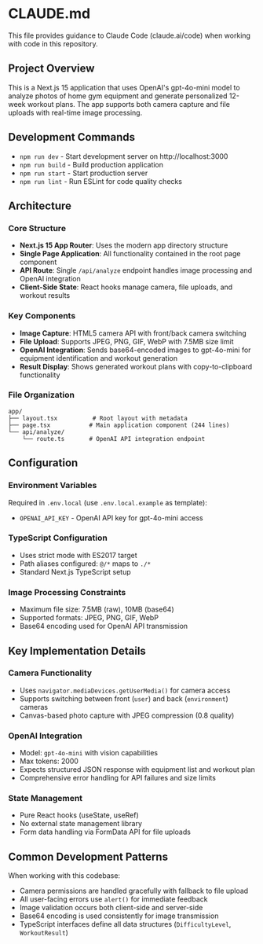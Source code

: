 # CLAUDE.md

This file provides guidance to Claude Code (claude.ai/code) when working with code in this repository.

## Project Overview

This is a Next.js 15 application that uses OpenAI's gpt-4o-mini model to analyze photos of home gym equipment and generate personalized 12-week workout plans. The app supports both camera capture and file uploads with real-time image processing.

## Development Commands

- `npm run dev` - Start development server on http://localhost:3000
- `npm run build` - Build production application
- `npm run start` - Start production server
- `npm run lint` - Run ESLint for code quality checks

## Architecture

### Core Structure

- **Next.js 15 App Router**: Uses the modern app directory structure
- **Single Page Application**: All functionality contained in the root page component
- **API Route**: Single `/api/analyze` endpoint handles image processing and OpenAI integration
- **Client-Side State**: React hooks manage camera, file uploads, and workout results

### Key Components

- **Image Capture**: HTML5 camera API with front/back camera switching
- **File Upload**: Supports JPEG, PNG, GIF, WebP with 7.5MB size limit
- **OpenAI Integration**: Sends base64-encoded images to gpt-4o-mini for equipment identification and workout generation
- **Result Display**: Shows generated workout plans with copy-to-clipboard functionality

### File Organization

```
app/
├── layout.tsx          # Root layout with metadata
├── page.tsx           # Main application component (244 lines)
└── api/analyze/
    └── route.ts       # OpenAI API integration endpoint
```

## Configuration

### Environment Variables

Required in `.env.local` (use `.env.local.example` as template):

- `OPENAI_API_KEY` - OpenAI API key for gpt-4o-mini access

### TypeScript Configuration

- Uses strict mode with ES2017 target
- Path aliases configured: `@/*` maps to `./*`
- Standard Next.js TypeScript setup

### Image Processing Constraints

- Maximum file size: 7.5MB (raw), 10MB (base64)
- Supported formats: JPEG, PNG, GIF, WebP
- Base64 encoding used for OpenAI API transmission

## Key Implementation Details

### Camera Functionality

- Uses `navigator.mediaDevices.getUserMedia()` for camera access
- Supports switching between front (`user`) and back (`environment`) cameras
- Canvas-based photo capture with JPEG compression (0.8 quality)

### OpenAI Integration

- Model: `gpt-4o-mini` with vision capabilities
- Max tokens: 2000
- Expects structured JSON response with equipment list and workout plan
- Comprehensive error handling for API failures and size limits

### State Management

- Pure React hooks (useState, useRef)
- No external state management library
- Form data handling via FormData API for file uploads

## Common Development Patterns

When working with this codebase:

- Camera permissions are handled gracefully with fallback to file upload
- All user-facing errors use `alert()` for immediate feedback
- Image validation occurs both client-side and server-side
- Base64 encoding is used consistently for image transmission
- TypeScript interfaces define all data structures (`DifficultyLevel`, `WorkoutResult`)
